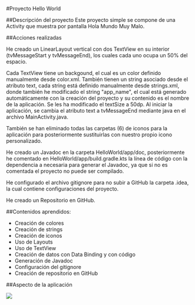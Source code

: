#Proyecto Hello World

##Descripción del proyecto
Este proyecto simple se compone de una Activity que muestra por pantalla Hola Mundo Muy Malo.

##Acciones realizadas

He creado un LinearLayout vertical con dos TextView en su interior (tvMessageStart y tvMessageEnd), los cuales cada uno ocupa un 50% del espacio.

Cada TextView tiene un backgound, el cual es un color definido manualmente desde color.xml.
También tienen un string asociado desde el atributo text, cada string está definido manualmente desde strings.xml, donde también he modificado el string "app_name", el cual está generado automáticamente con la creación del proyecto y su contenido es el nombre de la aplicación.
Se les ha modificado el textSize a 50dp.
Al iniciar la aplicación, se cambia el atributo text a tvMessageEnd mediante java en el archivo MainActivity.java.

También se han eliminado todas las carpetas (6) de iconos para la aplicación para posteriormente sustituirlas con nuestro propio icono personalizado.

He creado un Javadoc en la carpeta HelloWorld/app/doc, posteriormente he comentado en HelloWorld/app/build.gradle.kts la línea de código con la dependencia a necesaria para generar el Javadoc, ya que si no es comentada el proyecto no puede ser compilado.

He configurado el archivo gitignore para no subir a GitHub la carpeta .idea, la cual contiene configuraciones del proyecto.

He creado un Repositorio en GitHub.

##Contenidos aprendidos:
- Creación de colores
- Creación de strings
- Creación de iconos
- Uso de Layouts
- Uso de TextView
- Creación de datos con Data Binding y con código
- Generación de Javadoc
- Configuración del gitignore
- Creación de repositorio en GitHub

##Aspecto de la aplicación

![](https://drive.google.com/uc?export=view&id=1DPHuqRAqmnPbqGbwDJr9S-eWdajWPkzJ)